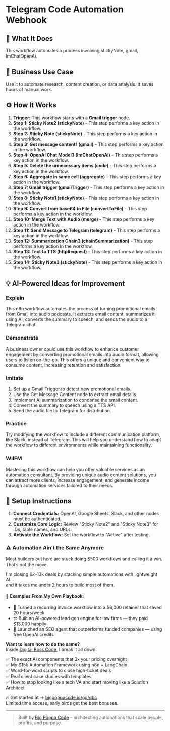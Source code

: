 # Telegram Code Automation Webhook

## 🚀 What It Does
This workflow automates a process involving stickyNote, gmail, lmChatOpenAi.

## 💼 Business Use Case
Use it to automate research, content creation, or data analysis. It saves hours of manual work.

## ⚙️ How It Works
1.  **Trigger:** This workflow starts with a **Gmail trigger** node.
2. **Step 1: Sticky Note2 (stickyNote)** - This step performs a key action in the workflow.
3. **Step 2: Sticky Note (stickyNote)** - This step performs a key action in the workflow.
4. **Step 3: Get message content1 (gmail)** - This step performs a key action in the workflow.
5. **Step 4: OpenAI Chat Model3 (lmChatOpenAi)** - This step performs a key action in the workflow.
6. **Step 5: Delete the unnecessary items (code)** - This step performs a key action in the workflow.
7. **Step 6: Aggregate in same cell (aggregate)** - This step performs a key action in the workflow.
8. **Step 7: Gmail trigger (gmailTrigger)** - This step performs a key action in the workflow.
9. **Step 8: Sticky Note1 (stickyNote)** - This step performs a key action in the workflow.
10. **Step 9: Convert from base64 to File (convertToFile)** - This step performs a key action in the workflow.
11. **Step 10: Merge Text with Audio (merge)** - This step performs a key action in the workflow.
12. **Step 11: Send Message to Telegram (telegram)** - This step performs a key action in the workflow.
13. **Step 12: Summarization Chain3 (chainSummarization)** - This step performs a key action in the workflow.
14. **Step 13: Text to  TTS (httpRequest)** - This step performs a key action in the workflow.
15. **Step 14: Sticky Note3 (stickyNote)** - This step performs a key action in the workflow.

## 💡 AI-Powered Ideas for Improvement
### Explain
This n8n workflow automates the process of turning promotional emails from Gmail into audio podcasts. It extracts email content, summarizes it using AI, converts the summary to speech, and sends the audio to a Telegram chat.

### Demonstrate
A business owner could use this workflow to enhance customer engagement by converting promotional emails into audio format, allowing users to listen on-the-go. This offers a unique and convenient way to consume content, increasing retention and satisfaction.

### Imitate
1. Set up a Gmail Trigger to detect new promotional emails.
2. Use the Get Message Content node to extract email details.
3. Implement AI summarization to condense the email content.
4. Convert the summary to speech using a TTS API.
5. Send the audio file to Telegram for distribution.

### Practice
Try modifying the workflow to include a different communication platform, like Slack, instead of Telegram. This will help you understand how to adapt the workflow to different environments while maintaining functionality.

### WIIFM
Mastering this workflow can help you offer valuable services as an automation consultant. By providing unique audio content solutions, you can attract more clients, increase engagement, and generate income through automation services tailored to their needs.

## 🔧 Setup Instructions
1. **Connect Credentials:** OpenAI, Google Sheets, Slack, and other nodes must be authenticated.
2. **Customize Core Logic:** Review "Sticky Note2" and "Sticky Note3" for IDs, table names, and URLs.
3. **Activate the Workflow:** Set the workflow to "Active" after testing.

### ⚠️ Automation Ain’t the Same Anymore

Most builders out here are stuck doing $500 workflows and calling it a win.  
That’s not the move.  

I'm closing $6k–$13k deals by stacking simple automations with lightweight AI...  
and it takes me under 2 hours to build most of them.

#### 🧠 Examples From My Own Playbook:
- 🔁 Turned a recurring invoice workflow into a $6,000 retainer that saved 20 hours/week  
- ⚖️ Built an AI-powered lead gen engine for law firms — they paid $13,000 happily  
- 🚀 Launched an SEO agent that outperforms funded companies — using free OpenAI credits  

**Want to learn how to do the same?**  
Inside [Digital Boss Code](https://bigpoppacode.io/go/dbc), I break it all down:

✅ The exact AI components that 3x your pricing overnight  
✅ My $15k Automation Framework using n8n + LangChain  
✅ Word-for-word scripts to close high-ticket deals  
✅ Real client case studies with templates  
✅ How to stop looking like a tech VA and start moving like a Solution Architect  

🔥 Get started at → [bigpoppacode.io/go/dbc](https://bigpoppacode.io/go/dbc)  
Limited time access, early birds get the best bonuses.

---
> Built by [Big Poppa Code](https://bigpoppacode.io) – architecting automations that scale people, profits, and purpose.
